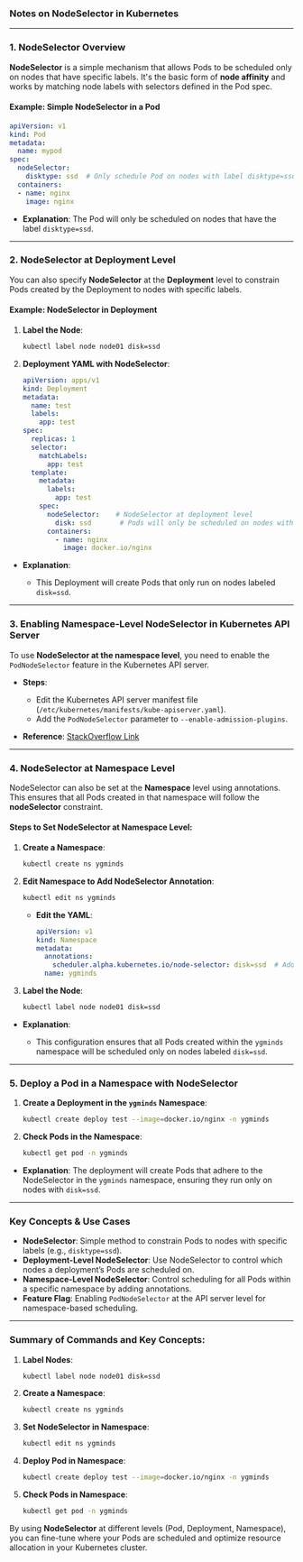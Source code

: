 ### Notes on **NodeSelector** in Kubernetes

---

### **1. NodeSelector Overview**

**NodeSelector** is a simple mechanism that allows Pods to be scheduled only on nodes that have specific labels. It's the basic form of **node affinity** and works by matching node labels with selectors defined in the Pod spec.

#### **Example: Simple NodeSelector in a Pod**

```yaml
apiVersion: v1
kind: Pod
metadata:
  name: mypod
spec:
  nodeSelector:
    disktype: ssd  # Only schedule Pod on nodes with label disktype=ssd
  containers:
  - name: nginx
    image: nginx
```

* **Explanation**: The Pod will only be scheduled on nodes that have the label `disktype=ssd`.

---

### **2. NodeSelector at Deployment Level**

You can also specify **NodeSelector** at the **Deployment** level to constrain Pods created by the Deployment to nodes with specific labels.

#### **Example: NodeSelector in Deployment**

1. **Label the Node**:

   ```bash
   kubectl label node node01 disk=ssd
   ```

2. **Deployment YAML with NodeSelector**:

   ```yaml
   apiVersion: apps/v1
   kind: Deployment
   metadata:
     name: test
     labels:
       app: test
   spec:
     replicas: 1
     selector:
       matchLabels:
         app: test
     template:
       metadata:
         labels:
           app: test
       spec:
         nodeSelector:    # NodeSelector at deployment level
           disk: ssd       # Pods will only be scheduled on nodes with `disk=ssd`
         containers:
           - name: nginx
             image: docker.io/nginx
   ```

* **Explanation**:

  * This Deployment will create Pods that only run on nodes labeled `disk=ssd`.

---
### **3. Enabling Namespace-Level NodeSelector in Kubernetes API Server**

To use **NodeSelector at the namespace level**, you need to enable the `PodNodeSelector` feature in the Kubernetes API server.

* **Steps**:

  * Edit the Kubernetes API server manifest file (`/etc/kubernetes/manifests/kube-apiserver.yaml`).
  * Add the `PodNodeSelector` parameter to `--enable-admission-plugins`.

* **Reference**: [StackOverflow Link](https://stackoverflow.com/questions/52487333/how-to-assign-a-namespace-to-certain-nodes)

---

### **4. NodeSelector at Namespace Level**

NodeSelector can also be set at the **Namespace** level using annotations. This ensures that all Pods created in that namespace will follow the **nodeSelector** constraint.

#### **Steps to Set NodeSelector at Namespace Level**:

1. **Create a Namespace**:

   ```bash
   kubectl create ns ygminds
   ```

2. **Edit Namespace to Add NodeSelector Annotation**:

   ```bash
   kubectl edit ns ygminds
   ```

   * **Edit the YAML**:

     ```yaml
     apiVersion: v1
     kind: Namespace
     metadata:
       annotations:
         scheduler.alpha.kubernetes.io/node-selector: disk=ssd  # Add nodeSelector here
       name: ygminds
     ```

3. **Label the Node**:

   ```bash
   kubectl label node node01 disk=ssd
   ```

* **Explanation**:

  * This configuration ensures that all Pods created within the `ygminds` namespace will be scheduled only on nodes labeled `disk=ssd`.

---

### **5. Deploy a Pod in a Namespace with NodeSelector**

1. **Create a Deployment in the `ygminds` Namespace**:

   ```bash
   kubectl create deploy test --image=docker.io/nginx -n ygminds
   ```

2. **Check Pods in the Namespace**:

   ```bash
   kubectl get pod -n ygminds
   ```

* **Explanation**: The deployment will create Pods that adhere to the NodeSelector in the `ygminds` namespace, ensuring they run only on nodes with `disk=ssd`.

---

### **Key Concepts & Use Cases**

* **NodeSelector**: Simple method to constrain Pods to nodes with specific labels (e.g., `disktype=ssd`).
* **Deployment-Level NodeSelector**: Use NodeSelector to control which nodes a deployment’s Pods are scheduled on.
* **Namespace-Level NodeSelector**: Control scheduling for all Pods within a specific namespace by adding annotations.
* **Feature Flag**: Enabling `PodNodeSelector` at the API server level for namespace-based scheduling.

---

### **Summary of Commands and Key Concepts**:

1. **Label Nodes**:

   ```bash
   kubectl label node node01 disk=ssd
   ```

2. **Create a Namespace**:

   ```bash
   kubectl create ns ygminds
   ```

3. **Set NodeSelector in Namespace**:

   ```bash
   kubectl edit ns ygminds
   ```

4. **Deploy Pod in Namespace**:

   ```bash
   kubectl create deploy test --image=docker.io/nginx -n ygminds
   ```

5. **Check Pods in Namespace**:

   ```bash
   kubectl get pod -n ygminds
   ```

By using **NodeSelector** at different levels (Pod, Deployment, Namespace), you can fine-tune where your Pods are scheduled and optimize resource allocation in your Kubernetes cluster.
